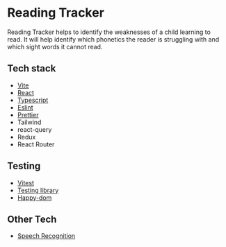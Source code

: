 # Reading Tracker
Reading Tracker helps to identify the weaknesses of a child learning to read. It will help identify which phonetics the reader is struggling with and which sight words it cannot read.


## Tech stack
 - [Vite]("https://vitejs.dev/")
 - [React]("https://reactjs.org/")
 - [Typescript]("https://www.typescriptlang.org/")
 - [Eslint]("https://eslint.org/")
 - [Prettier]("https://prettier.io/")
 - Tailwind
 - react-query
 - Redux
 - React Router

## Testing
 - [Vitest]("https://vitest.dev/")
 - [Testing library]("https://testing-library.com/")
 - [Happy-dom]("https://github.com/capricorn86/happy-dom")


## Other Tech
 - [Speech Recognition]("https://developer.mozilla.org/en-US/docs/Web/API/SpeechRecognition#instance_methods")

